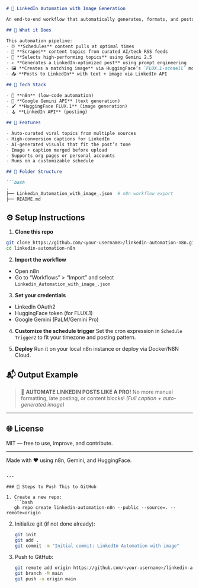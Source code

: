 ````markdown
# 🔗 LinkedIn Automation with Image Generation

An end-to-end workflow that automatically generates, formats, and posts engaging content to LinkedIn — complete with AI-generated images!

## 🚀 What it Does

This automation pipeline:
- ⏰ **Schedules** content pulls at optimal times
- 📰 **Scrapes** content topics from curated AI/tech RSS feeds
- 🧠 **Selects high-performing topics** using Gemini 2.5
- ✍️ **Generates a LinkedIn-optimized post** using prompt engineering
- 🖼️ **Creates a matching image** via HuggingFace’s `FLUX.1-schnell` model
- 📤 **Posts to LinkedIn** with text + image via LinkedIn API

## 🔧 Tech Stack

- 🧩 **n8n** (low-code automation)
- 🤖 **Google Gemini API** (text generation)
- 🖌️ **HuggingFace FLUX.1** (image generation)
- 🪝 **LinkedIn API** (posting)

## 📌 Features

- Auto-curated viral topics from multiple sources
- High-conversion captions for LinkedIn
- AI-generated visuals that fit the post’s tone
- Image + caption merged before upload
- Supports org pages or personal accounts
- Runs on a customizable schedule

## 📁 Folder Structure

```bash
.
├── Linkedin_Automation_with_image_.json  # n8n workflow export
├── README.md
````

## ⚙️ Setup Instructions

1. **Clone this repo**

```bash
git clone https://github.com/<your-username>/linkedin-automation-n8n.git
cd linkedin-automation-n8n
```

2. **Import the workflow**

* Open n8n
* Go to “Workflows” > “Import” and select `Linkedin_Automation_with_image_.json`

3. **Set your credentials**

* LinkedIn OAuth2
* HuggingFace token (for FLUX.1)
* Google Gemini (PaLM/Gemini Pro)

4. **Customize the schedule trigger**
   Set the cron expression in `Schedule Trigger2` to fit your timezone and posting pattern.

5. **Deploy**
   Run it on your local n8n instance or deploy via Docker/N8N Cloud.

## 📬 Output Example

> 🚀 **AUTOMATE LINKEDIN POSTS LIKE A PRO!**
> No more manual formatting, late posting, or content blocks!
> *(Full caption + auto-generated image)*

---

## 🌐 License

MIT — free to use, improve, and contribute.

---

Made with ❤️ using n8n, Gemini, and HuggingFace.

````

---

### 🧠 Steps to Push This to GitHub

1. Create a new repo:
   ```bash
   gh repo create linkedin-automation-n8n --public --source=. --remote=origin
````

2. Initialize git (if not done already):

   ```bash
   git init
   git add .
   git commit -m "Initial commit: LinkedIn Automation with image"
   ```

3. Push to GitHub:

   ```bash
   git remote add origin https://github.com/<your-username>/linkedin-automation-n8n.git
   git branch -M main
   git push -u origin main
